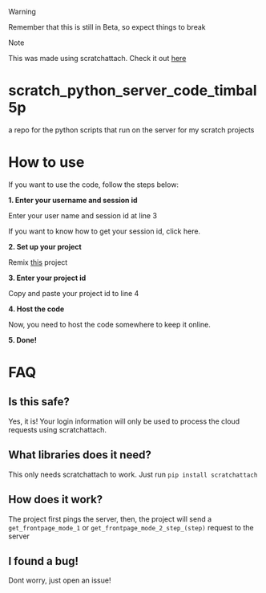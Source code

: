 > [!WARNING]
> Remember that this is still in Beta, so expect things to break

> [!NOTE]
> This was made using scratchattach. Check it out [here](https://github.com/TimMcCool/scratchattach/)
# scratch_python_server_code_timbal5p
a repo for the python scripts that run on the server for my scratch projects
# How to use
If you want to use the code, follow the steps below:

**1. Enter your username and session id**

Enter your user name and session id at line 3

If you want to know how to get your session id, click here.

**2. Set up your project**

Remix [this](https://scratch.mit.edu/projects/1097547212/) project

**3. Enter your project id**

Copy and paste your project id to line 4

**4. Host the code**

Now, you need to host the code somewhere to keep it online.

**5. Done!**

# FAQ
## Is this safe?
Yes, it is! Your login information will only be used to process the cloud requests using scratchattach.
## What libraries does it need?
This only needs scratchattach to work. Just run ``pip install scratchattach``
## How does it work?
The project first pings the server, then, the project will send a ``get_frontpage_mode_1`` or ``get_frontpage_mode_2_step_(step)`` request to the server
## I found a bug!
Dont worry, just open an issue!
